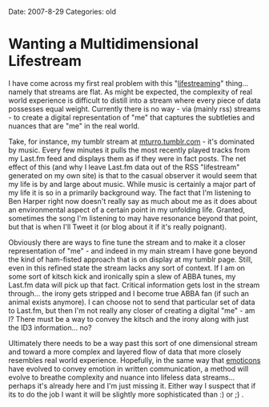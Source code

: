 Date: 2007-8-29
Categories: old

# Wanting a Multidimensional Lifestream

I have come across my first real problem with this "<a href="http://www.blogherald.com/2007/08/27/tumblr-lifestreaming-one-day-ill-stream-where-i-want-to/">lifestreaming</a>" thing... namely that streams are flat.  As might be expected, the complexity of real world experience is difficult to distill into a stream where every piece of data possesses equal weight. Currently there is no way - via (mainly rss) streams - to create a digital representation of "me" that captures the subtleties and nuances that are "me" in the real world.

Take, for instance, my tumblr stream at <a href="http://mturro.tumblr.com/">mturro.tumblr.com</a> - it's dominated by music.  Every few minutes it pulls the most recently played tracks from my Last.fm feed and displays them as if they were in fact posts.  The net effect of this (and why I leave Last.fm data out of the RSS "lifestream" generated on my own site) is that to the casual observer it would seem that my life is by and large about music.  While music is certainly a major part of my life it is so in a primarily background way. The fact that I'm listening to Ben Harper right now doesn't really say as much about me as it does about an environmental aspect of a certain point in my unfolding life. Granted, sometimes the song I'm listening to may have resonance beyond that point, but that is when I'll Tweet it (or blog about it if it's really poignant).

Obviously there are ways to fine tune the stream and to make it a closer representation of "me" - and indeed in my main stream I have gone beyond the kind of ham-fisted approach that is on display at my tumblr page.  Still, even in this refined state the stream lacks any sort of context.  If I am on some sort of kitsch kick and ironically spin a slew of ABBA tunes, my Last.fm data will pick up that fact. Critical information gets lost in the stream through... the irony gets stripped and I become true ABBA fan (if such an animal exists anymore).  I can choose not to send that particular set of data to Last.fm, but then I'm not really any closer of creating a digital "me" - am I? There must be a way to convey the kitsch and the irony along with just the ID3 information... no?

Ultimately there needs to be a way past this sort of one dimensional stream and toward a more complex and layered flow of data that more closely resembles real world experience.  Hopefully, in the same way that <a href="http://en.wikipedia.org/wiki/Emoticon">emoticons</a> have evolved to convey emotion in written communication, a method will evolve to breathe complexity and nuance into lifeless data streams... perhaps it's already here and I'm just missing it.  Either way I suspect that if its to do the job I want it will be slightly more sophisticated than :) or ;) .
